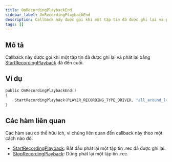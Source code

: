 ```yaml
---
title: OnRecordingPlaybackEnd
sidebar_label: OnRecordingPlaybackEnd
description: Callback này được gọi khi một tập tin đã được ghi lại và phát lại bằng StartRecordingPlayback đã đến cuối.
tags: []
---
```


## Mô tả

Callback này được gọi khi một tập tin đã được ghi lại và phát lại bằng [StartRecordingPlayback](../functions/StartRecordingPlayback) đã đến cuối.

## Ví dụ

```c
public OnRecordingPlaybackEnd()
{
    StartRecordingPlayback(PLAYER_RECORDING_TYPE_DRIVER, "all_around_lv_bus"); // Điều này sẽ bắt đầu lại tập tin đã ghi khi nó kết thúc phát lại.
}
```

## Các hàm liên quan

Các hàm sau có thể hữu ích, vì chúng liên quan đến callback này theo một cách nào đó.

- [StartRecordingPlayback](../functions/StartRecordingPlayback): Bắt đầu phát lại một tập tin .rec đã được ghi lại.
- [StopRecordingPlayback](../functions/StopRecordingPlayback): Dừng phát lại một tập tin .rec.